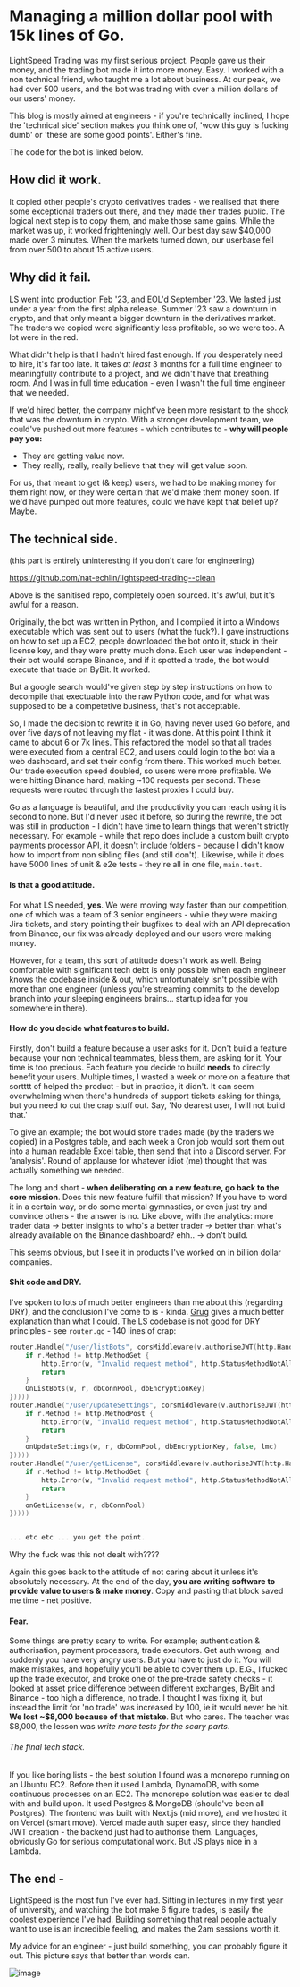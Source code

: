 # Managing a million dollar pool with 15k lines of Go.

LightSpeed Trading was my first serious project. People gave us their money, and the trading bot made it into more money. Easy. I worked with a non technical friend, who taught me a lot about business. At our peak, we had over 500 users, and the bot was trading with over a million dollars of our users' money.

This blog is mostly aimed at engineers - if you're technically inclined, I hope the 'technical side' section makes you think one of, 'wow this guy is fucking dumb' or 'these are some good points'. Either's fine.

The code for the bot is linked below.

## How did it work.

It copied other people's crypto derivatives trades - we realised that there some exceptional traders out there, and they made their trades public. The logical next step is to copy them, and make those same gains. While the market was up, it worked frighteningly well. Our best day saw $40,000 made over 3 minutes. When the markets turned down, our userbase fell from over 500 to about 15 active users.

## Why did it fail.

LS went into production Feb '23, and EOL'd September '23. We lasted just under a year from the first alpha release. Summer '23 saw a downturn in crypto, and that only meant a bigger downturn in the derivatives market. The traders we copied were significantly less profitable, so we were too. A lot were in the red.

What didn't help is that I hadn't hired fast enough. If you desperately need to hire, it's far too late. It takes _at least_ 3 months for a full time engineer to meaningfully contribute to a project, and we didn't have that breathing room. And I was in full time education - even I wasn't the full time engineer that we needed.

If we'd hired better, the company might've been more resistant to the shock that was the downturn in crypto. With a stronger development team, we could've pushed out more features - which contributes to - **why will people pay you:**

- They are getting value now.
- They really, really, really believe that they will get value soon.

For us, that meant to get (& keep) users, we had to be making money for them right now, or they were certain that we'd make them money soon. If we'd have pumped out more features, could we have kept that belief up? Maybe.

## The technical side.

(this part is entirely uninteresting if you don't care for engineering)

https://github.com/nat-echlin/lightspeed-trading--clean

Above is the sanitised repo, completely open sourced. It's awful, but it's awful for a reason.

Originally, the bot was written in Python, and I compiled it into a Windows executable which was sent out to users (what the fuck?). I gave instructions on how to set up a EC2, people downloaded the bot onto it, stuck in their license key, and they were pretty much done. Each user was independent - their bot would scrape Binance, and if it spotted a trade, the bot would execute that trade on ByBit. It worked.

But a google search would've given step by step instructions on how to decompile that exectuable into the raw Python code, and for what was supposed to be a competetive business, that's not acceptable.

So, I made the decision to rewrite it in Go, having never used Go before, and over five days of not leaving my flat - it was done. At this point I think it came to about 6 or 7k lines. This refactored the model so that all trades were executed from a central EC2, and users could login to the bot via a web dashboard, and set their config from there. This worked much better. Our trade execution speed doubled, so users were more profitable. We were hitting Binance hard, making ~100 requests per second. These requests were routed through the fastest proxies I could buy.

Go as a language is beautiful, and the productivity you can reach using it is second to none. But I'd never used it before, so during the rewrite, the bot was still in production - I didn't have time to learn things that weren't strictly necessary. For example - while that repo does include a custom built crypto payments processor API, it doesn't include folders - because I didn't know how to import from non sibling files (and still don't). Likewise, while it does have 5000 lines of unit & e2e tests - they're all in one file, `main.test`.

#### Is that a good attitude.

For what LS needed, **yes**. We were moving way faster than our competition, one of which was a team of 3 senior engineers - while they were making Jira tickets, and story pointing their bugfixes to deal with an API deprecation from Binance, our fix was already deployed and our users were making money.

However, for a team, this sort of attitude doesn't work as well. Being comfortable with significant tech debt is only possible when each engineer knows the codebase inside & out, which unfortunately isn't possible with more than one engineer (unless you're streaming commits to the develop branch into your sleeping engineers brains... startup idea for you somewhere in there).

#### How do you decide what features to build.

Firstly, don't build a feature because a user asks for it. Don't build a feature because your non technical teammates, bless them, are asking for it. Your time is too precious. Each feature you decide to build **needs** to directly benefit your users. Multiple times, I wasted a week or more on a feature that sortttt of helped the product - but in practice, it didn't. It can seem overwhelming when there's hundreds of support tickets asking for things, but you need to cut the crap stuff out. Say, 'No dearest user, I will not build that.'

To give an example; the bot would store trades made (by the traders we copied) in a Postgres table, and each week a Cron job would sort them out into a human readable Excel table, then send that into a Discord server. For 'analysis'. Round of applause for whatever idiot (me) thought that was actually something we needed.

The long and short - **when deliberating on a new feature, go back to the core mission**. Does this new feature fulfill that mission? If you have to word it in a certain way, or do some mental gymnastics, or even just try and convince others - the answer is no. Like above, with the analytics: more trader data -> better insights to who's a better trader -> better than what's already available on the Binance dashboard? ehh.. -> don't build.

This seems obvious, but I see it in products I've worked on in billion dollar companies.

#### Shit code and DRY.

I've spoken to lots of much better engineers than me about this (regarding DRY), and the conclusion I've come to is - kinda. [Grug](https://grugbrain.dev/#grug-on-dry) gives a much better explanation than what I could. The LS codebase is not good for DRY principles - see `router.go` - 140 lines of crap:

```go
router.Handle("/user/listBots", corsMiddleware(v.authoriseJWT(http.HandlerFunc(func(w http.ResponseWriter, r *http.Request) {
    if r.Method != http.MethodGet {
        http.Error(w, "Invalid request method", http.StatusMethodNotAllowed)
        return
    }
    OnListBots(w, r, dbConnPool, dbEncryptionKey)
}))))
router.Handle("/user/updateSettings", corsMiddleware(v.authoriseJWT(http.HandlerFunc(func(w http.ResponseWriter, r *http.Request) {
    if r.Method != http.MethodPost {
        http.Error(w, "Invalid request method", http.StatusMethodNotAllowed)
        return
    }
    onUpdateSettings(w, r, dbConnPool, dbEncryptionKey, false, lmc)
}))))
router.Handle("/user/getLicense", corsMiddleware(v.authoriseJWT(http.HandlerFunc(func(w http.ResponseWriter, r *http.Request) {
    if r.Method != http.MethodGet {
        http.Error(w, "Invalid request method", http.StatusMethodNotAllowed)
        return
    }
    onGetLicense(w, r, dbConnPool)
}))))


... etc etc ... you get the point.
```

Why the fuck was this not dealt with????

Again this goes back to the attitude of not caring about it unless it's absolutely necessary. At the end of the day, **you are writing software to provide value to users & make money**. Copy and pasting that block saved me time - net positive.

#### Fear.

Some things are pretty scary to write. For example; authentication & authorisation, payment processors, trade executors. Get auth wrong, and suddenly you have very angry users. But you have to just do it. You will make mistakes, and hopefully you'll be able to cover them up. E.G., I fucked up the trade executor, and broke one of the pre-trade safety checks - it looked at asset price difference between different exchanges, ByBit and Binance - too high a difference, no trade. I thought I was fixing it, but instead the limit for 'no trade' was increased by 100, ie it would never be hit. **We lost ~\$8,000 because of that mistake**. But who cares. The teacher was $8,000, the lesson was _write more tests for the scary parts_.

###### The final tech stack.

If you like boring lists - the best solution I found was a monorepo running on an Ubuntu EC2. Before then it used Lambda, DynamoDB, with some continuous processes on an EC2. The monorepo solution was easier to deal with and build upon. It used Postgres & MongoDB (should've been all Postgres). The frontend was built with Next.js (mid move), and we hosted it on Vercel (smart move). Vercel made auth super easy, since they handled JWT creation - the backend just had to authorise them. Languages, obviously Go for serious computational work. But JS plays nice in a Lambda.

## The end -

LightSpeed is the most fun I've ever had. Sitting in lectures in my first year of university, and watching the bot make 6 figure trades, is easily the coolest experience I've had. Building something that real people actually want to use is an incredible feeling, and makes the 2am sessions worth it.

My advice for an engineer - just build something, you can probably figure it out. This picture says that better than words can.

![image](skill_issue.png)
